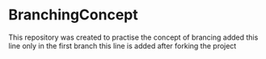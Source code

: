 # BranchingConcept
This repository was created to practise the concept of brancing
added this line only in the first branch
this line is added after forking the project
